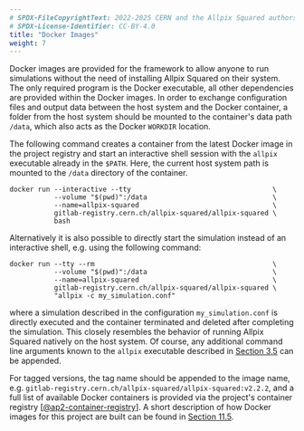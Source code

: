 ```yaml
---
# SPDX-FileCopyrightText: 2022-2025 CERN and the Allpix Squared authors
# SPDX-License-Identifier: CC-BY-4.0
title: "Docker Images"
weight: 7
---
```


Docker images are provided for the framework to allow anyone to run simulations without the need of installing Allpix Squared
on their system. The only required program is the Docker executable, all other dependencies are provided within the Docker
images. In order to exchange configuration files and output data between the host system and the Docker container, a folder
from the host system should be mounted to the container's data path `/data`, which also acts as the Docker `WORKDIR`
location.

The following command creates a container from the latest Docker image in the project registry and start an interactive shell
session with the `allpix` executable already in the `$PATH`. Here, the current host system path is mounted to the `/data`
directory of the container.

```shell
docker run --interactive --tty                                   \
           --volume "$(pwd)":/data                               \
           --name=allpix-squared                                 \
           gitlab-registry.cern.ch/allpix-squared/allpix-squared \
           bash
```

Alternatively it is also possible to directly start the simulation instead of an interactive shell, e.g. using the following
command:

```shell
docker run --tty --rm                                            \
           --volume "$(pwd)":/data                               \
           --name=allpix-squared                                 \
           gitlab-registry.cern.ch/allpix-squared/allpix-squared \
           "allpix -c my_simulation.conf"
```

where a simulation described in the configuration `my_simulation.conf` is directly executed and the container terminated and
deleted after completing the simulation. This closely resembles the behavior of running Allpix Squared natively on the host
system. Of course, any additional command line arguments known to the `allpix` executable described in
[Section 3.5](../03_getting_started/05_allpix_executable.md) can be appended.

For tagged versions, the tag name should be appended to the image name, e.g.
`gitlab-registry.cern.ch/allpix-squared/allpix-squared:v2.2.2`, and a full list of available Docker containers is provided
via the project's container registry \[[@ap2-container-registry]\]. A short description of how Docker images for this project
are built can be found in [Section 11.5](../11_devtools/05_building_docker_images.md).


[@ap2-container-registry]: https://gitlab.cern.ch/allpix-squared/allpix-squared/container_registry
